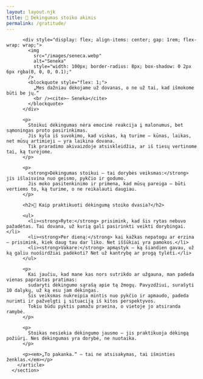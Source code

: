 ```yaml
---
layout: layout.njk
title: 🍂 Dėkingumas stoiko akimis
permalink: /gratitude/
---
```


<section aria-labelledby="dekingumas-stoiko-akimis">
        <article>

          <div style="display: flex; align-items: center; gap: 1rem; flex-wrap: wrap;">
            <img
              src="/images/seneca.webp"
              alt="Seneka"
              style="width: 100px; border-radius: 8px; box-shadow: 0 2px 6px rgba(0, 0, 0, 0.1);"
            />
            <blockquote style="flex: 1;">
              „Mes dažniau dėkojame už dovanas, o ne už tai, kad išmokome būti be jų.“
              <br /><cite>— Seneka</cite>
            </blockquote>
          </div>

          <p>
            Stoikui dėkingumas nėra emocinė reakcija į malonumus, bet sąmoningas proto pasirinkimas.
            Jis kyla iš suvokimo, kad viskas, ką turime – kūnas, laikas, net mūsų artimieji – yra laikina dovana.
            Tik praradimo akivaizdoje atsiskleidžia, ar iš tiesų vertinome tai, ką turėjome.
          </p>

          <p>
            <strong>Dėkingumas stoikui – tai dorybės veiksmas:</strong> jis išlaisvina nuo geismo, pykčio ir godumo.
            Jis moko pasitenkinimo ir primena, kad mūsų pareiga – būti vertiems to, ką turime, o ne reikalauti daugiau.
          </p>

          <h2>🧭 Kaip praktikuoti dėkingumą stoiko dvasia?</h2>

          <ul>
            <li><strong>Ryte:</strong> prisimink, kad šis rytas nebuvo pažadėtas. Tai dovana, už kurią gali pasirinkti veikti dorybingai.</li>
            <li><strong>Per dieną:</strong> kai kažkas nepatogu ar erzina – prisimink, kiek daug tau dar liko. Net iššūkiai yra pamokos.</li>
            <li><strong>Vakare:</strong> apmąstyk – ką šiandien gavau, už ką galiu nuoširdžiai padėkoti? Net už kantrybę ar progą tylėti.</li>
          </ul>

          <p>
            Kai jaučiu, kad mane kas nors sutrikdo ar užgauna, man padeda vienas paprastas pratimas:
            sudaryti dėkingumo sąrašą apie tą žmogų. Pavyzdžiui, surašyti 10 dalykų, už ką esu jam dėkingas.
            Šis veiksmas nukreipia mintis nuo pykčio ir apmaudo, padeda nurimti ir pažvelgti į situaciją iš kitos perspektyvos.
            Tokiu būdu pyktis pamažu praeina, o vietoje jo atsiranda ramybė.
          </p>

          <p>
            Stoikas nesiekia dėkingumo jausmo – jis praktikuoja dėkingą požiūrį. Nes dėkingumas yra dorybė, ne nuotaika.
          </p>

          <p><em>„To pakanka.“ – tai ne atsisakymas, tai išminties ženklas.</em></p>
        </article>
      </section>
